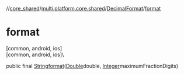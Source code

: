//[core_shared](../../../index.md)/[multi.platform.core.shared](../index.md)/[DecimalFormat](index.md)/[format](format.md)

# format

[common, android, ios]\
[common, android, ios]\

public final [String](https://docs.oracle.com/javase/8/docs/api/java/lang/String.html)[format](format.md)([Double](https://docs.oracle.com/javase/8/docs/api/java/lang/Double.html)double, [Integer](https://docs.oracle.com/javase/8/docs/api/java/lang/Integer.html)maximumFractionDigits)
